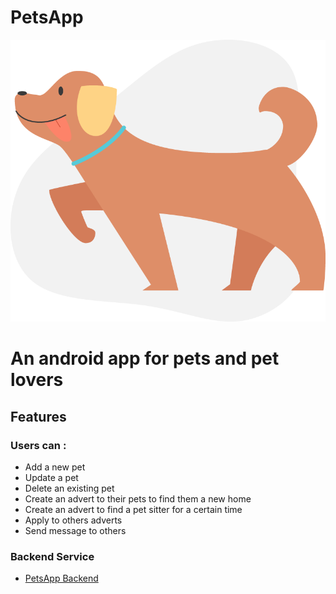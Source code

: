 # PetsApp
![Logo]

# An android app for pets and pet lovers


## Features
### Users can :
* Add a new pet
* Update a pet
* Delete an existing pet
* Create an advert to their pets to find them a new home
* Create an advert to find a pet sitter for a certain time
* Apply to others adverts
* Send message to others


### Backend Service
* [PetsApp Backend](https://github.com/mecitdeniz/PetsAppBackend)


[Logo]: https://github.com/mecitdeniz/PetsApp/blob/master/app/src/main/res/drawable-v24/bg_dog.png
[photo1]: https://github.com/mecitdeniz/PetsApp/blob/master/screenshots/Screenshot_1592672796.png

